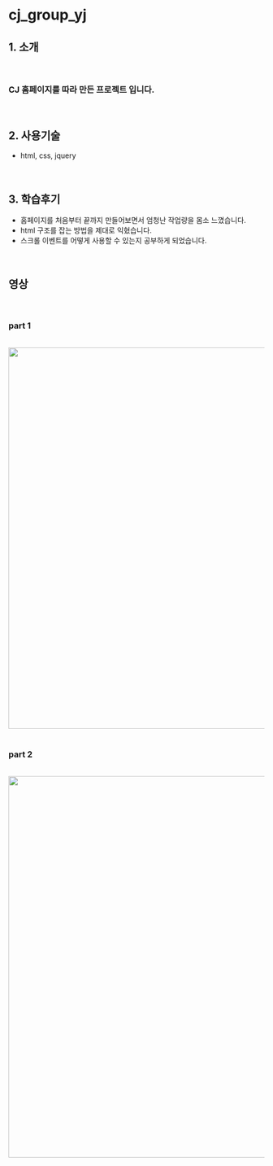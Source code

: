 # cj_group_yj

## 1. 소개

<br>

### CJ 홈페이지를 따라 만든 프로젝트 입니다.

<br>

## 2. 사용기술

- html, css, jquery

<br>

## 3. 학습후기

- 홈페이지를 처음부터 끝까지 만들어보면서 엄청난 작업량을 몸소 느꼈습니다.
- html 구조를 잡는 방법을 제대로 익혔습니다.
- 스크롤 이벤트를 어떻게 사용할 수 있는지 공부하게 되었습니다.

<br>

## 영상

<br>

### part 1

<br>
<img src="https://github.com/jellybrown/cj_group_yj/blob/master/cj-clone-p1.gif" width="750">

<br>
<br>

### part 2

<br>

<img src="https://github.com/jellybrown/cj_group_yj/blob/master/cj-clone-p2.gif" width="750">
